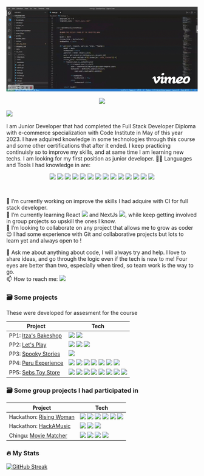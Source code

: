 [<p align="center" width="100%"><img src="sts-high.gif" width="600"/></p>](sts-high.gif)
[<p align="center" width="100%"><img src="https://img.shields.io/badge/%F0%9F%91%A9_Nathalie_Ivette_Mc_Dermott-purple?style=flat-square" width="400"/></p>](https://img.shields.io/badge/%F0%9F%91%A9_Nathalie_Ivette_Mc_Dermott-purple?style=flat-square)   [<img src="https://img.shields.io/badge/Hi_there!_%F0%9F%91%8B-green?style=social" width="100"/>](https://img.shields.io/badge/Hi_there!_%F0%9F%91%8B-green?style=social) 

I am Junior Developer that had completed the Full Stack Developer Diploma with e-commerce specialization with Code Institute in May of this year 2023. I have adquired knowledge in some technologies through this course and some other certifications that after it ended. I keep practicing continuisly so to improve my skills, and at same time I am learning new techs.  I am looking for my first position as junior developer. 
🔨🔧  Languages and Tools I had knowledge in are:
<div align="center" width="100%">

[<img src="https://user-images.githubusercontent.com/25181517/192158954-f88b5814-d510-4564-b285-dff7d6400dad.png" width="30"/>](https://user-images.githubusercontent.com/25181517/192158954-f88b5814-d510-4564-b285-dff7d6400dad.png)  [<img src="https://user-images.githubusercontent.com/25181517/183898674-75a4a1b1-f960-4ea9-abcb-637170a00a75.png" width="30"/>](https://user-images.githubusercontent.com/25181517/183898674-75a4a1b1-f960-4ea9-abcb-637170a00a75.png )        [<img src="https://user-images.githubusercontent.com/25181517/117447155-6a868a00-af3d-11eb-9cfe-245df15c9f3f.png" width="30"/>](https://user-images.githubusercontent.com/25181517/117447155-6a868a00-af3d-11eb-9cfe-245df15c9f3f.png)   [<img src="https://user-images.githubusercontent.com/25181517/183423507-c056a6f9-1ba8-4312-a350-19bcbc5a8697.png" width="30"/>](https://user-images.githubusercontent.com/25181517/183423507-c056a6f9-1ba8-4312-a350-19bcbc5a8697.png)     [<img src="https://user-images.githubusercontent.com/25181517/183423775-2276e25d-d43d-4e58-890b-edbc88e915f7.png" width="30"/>](https://user-images.githubusercontent.com/25181517/183423775-2276e25d-d43d-4e58-890b-edbc88e915f7.png)   [<img src="https://github.com/marwin1991/profile-technology-icons/assets/62091613/9bf5650b-e534-4eae-8a26-8379d076f3b4" width="30"/>](https://github.com/marwin1991/profile-technology-icons/assets/62091613/9bf5650b-e534-4eae-8a26-8379d076f3b4)   [<img src="https://user-images.githubusercontent.com/25181517/183898054-b3d693d4-dafb-4808-a509-bab54cf5de34.png" width="30"/>](https://user-images.githubusercontent.com/25181517/183898054-b3d693d4-dafb-4808-a509-bab54cf5de34.png)   [<img src="https://user-images.githubusercontent.com/25181517/117208740-bfb78400-adf5-11eb-97bb-09072b6bedfc.png" width="30"/>](https://user-images.githubusercontent.com/25181517/117208740-bfb78400-adf5-11eb-97bb-09072b6bedfc.png )  [<img src="https://user-images.githubusercontent.com/25181517/189716855-2c69ca7a-5149-4647-936d-780610911353.png" width="35"/>](https://user-images.githubusercontent.com/25181517/189716855-2c69ca7a-5149-4647-936d-780610911353.png)  [<img src="https://img.shields.io/badge/stripe-blue" width="50"/>](https://img.shields.io/badge/stripe-blue )   [<img src="https://img.shields.io/badge/cloudinary-skyblue" width="80"/>](https://img.shields.io/badge/cloudinary-skyblue) [<img src="https://user-images.githubusercontent.com/25181517/183896132-54262f2e-6d98-41e3-8888-e40ab5a17326.png" width="40"/>](https://user-images.githubusercontent.com/25181517/183896132-54262f2e-6d98-41e3-8888-e40ab5a17326.png)  [<img src="https://user-images.githubusercontent.com/25181517/192108372-f71d70ac-7ae6-4c0d-8395-51d8870c2ef0.png" width="40"/>](https://user-images.githubusercontent.com/25181517/192108372-f71d70ac-7ae6-4c0d-8395-51d8870c2ef0.png)    [<img src="https://user-images.githubusercontent.com/25181517/192108374-8da61ba1-99ec-41d7-80b8-fb2f7c0a4948.png" width="40"/>](https://user-images.githubusercontent.com/25181517/192108374-8da61ba1-99ec-41d7-80b8-fb2f7c0a4948.png)   </div>
<br>


🔭 I’m currently working on improve the skills I had adquire with CI for full stack developer. <br>
🌱 I’m currently learning React [<img src="https://user-images.githubusercontent.com/25181517/183897015-94a058a6-b86e-4e42-a37f-bf92061753e5.png" width="20"/>](https://user-images.githubusercontent.com/25181517/183897015-94a058a6-b86e-4e42-a37f-bf92061753e5.png) and NextJs [<img src="https://github.com/marwin1991/profile-technology-icons/assets/136815194/5f8c622c-c217-4649-b0a9-7e0ee24bd704
" width="20"/>](https://github.com/marwin1991/profile-technology-icons/assets/136815194/5f8c622c-c217-4649-b0a9-7e0ee24bd704), while keep getting involved in group projects so upskill the ones I know. <br>
👯 I’m looking to collaborate on any project that allows me to grow as coder 😉 I had some experience with Git and collaborative projects but lots to learn yet and always open to ! <br>
<!-- - 🤔 I’m looking for help with Django -->
💬 Ask me about anything about code, I will always try and help. I love to share ideas, and go through the logic even if the tech is new to me! Four eyes are better than two, especially when tired, so team work is the way to go. <br>
📫 How to reach me:   [<img src="https://img.shields.io/badge/LinkedIn-blue" width="60"/>](https://user-images.githubusercontent.com/25181517/183897015-94a058a6-b86e-4e42-a37f-bf92061753e5.png) <br>
<!-- - ⚡ Fun fact: -->

### 🗃️ Some projects 

These were developed for assesment for the course

| Project                                                                             | Tech                                                                                                                                                                                                                                                                                                                                                                                                                                                                                                                                                                                                                                                                                                                                                                                                                                                                                                                                                                                                                                                                                                                                                                                                                                                                                                                                                                                                                                                                                                                                                                                                                                                                                                 |
| ----------------------------------------------------------------------------------- | ---------------------------------------------------------------------------------------------------------------------------------------------------------------------------------------------------------------------------------------------------------------------------------------------------------------------------------------------------------------------------------------------------------------------------------------------------------------------------------------------------------------------------------------------------------------------------------------------------------------------------------------------------------------------------------------------------------------------------------------------------------------------------------------------------------------------------------------------------------------------------------------------------------------------------------------------------------------------------------------------------------------------------------------------------------------------------------------------------------------------------------------------------------------------------------------------------------------------------------------------------------------------------------------------------------------------------------------------------------------------------------------------------------------------------------------------------------------------------------------------------------------------------------------------------------------------------------------------------------------------------------------------------------------------------------------------------- |
| PP1: [Itza's Bakeshop](https://github.com/IvetteMcDermott/PP1)                      | [<img src="https://user-images.githubusercontent.com/25181517/192158954-f88b5814-d510-4564-b285-dff7d6400dad.png" width="30"/>](https://user-images.githubusercontent.com/25181517/192158954-f88b5814-d510-4564-b285-dff7d6400dad.png)  [<img src="https://user-images.githubusercontent.com/25181517/183898674-75a4a1b1-f960-4ea9-abcb-637170a00a75.png" width="30"/>](https://user-images.githubusercontent.com/25181517/183898674-75a4a1b1-f960-4ea9-abcb-637170a00a75.png )                                                                                                                                                                                                                                                                                                                                                                                                                                                                                                                                                                                                                                                                                                                                                                                                                                                                                                                                                                                                                                                                                                                                                                                                                      |
| PP2: [Let's Play](https://github.com/IvetteMcDermott/PP2-Js)                        | [<img src="https://user-images.githubusercontent.com/25181517/192158954-f88b5814-d510-4564-b285-dff7d6400dad.png" width="30"/>](https://user-images.githubusercontent.com/25181517/192158954-f88b5814-d510-4564-b285-dff7d6400dad.png)  [<img src="https://user-images.githubusercontent.com/25181517/183898674-75a4a1b1-f960-4ea9-abcb-637170a00a75.png" width="30"/>](https://user-images.githubusercontent.com/25181517/183898674-75a4a1b1-f960-4ea9-abcb-637170a00a75.png )        [<img src="https://user-images.githubusercontent.com/25181517/117447155-6a868a00-af3d-11eb-9cfe-245df15c9f3f.png" width="30"/>](https://user-images.githubusercontent.com/25181517/117447155-6a868a00-af3d-11eb-9cfe-245df15c9f3f.png)                                                                                                                                                                                                                                                                                                                                                                                                                                                                                                                                                                                                                                                                                                                                                                                                                                                                                                                                                                        |
| PP3: [Spooky Stories](https://github.com/IvetteMcDermott/PP3-Python)                | [<img src="https://user-images.githubusercontent.com/25181517/183423507-c056a6f9-1ba8-4312-a350-19bcbc5a8697.png" width="30"/>](https://user-images.githubusercontent.com/25181517/183423507-c056a6f9-1ba8-4312-a350-19bcbc5a8697.png)                                                                                                                                                                                                                                                                                                                                                                                                                                                                                                                                                                                                                                                                                                                                                                                                                                                                                                                                                                                                                                                                                                                                                                                                                                                                                                                                                                                                                                                               |
| PP4: [Peru Experience](https://github.com/IvetteMcDermott/PP4Django-PeruExperience) | [<img src="https://user-images.githubusercontent.com/25181517/192158954-f88b5814-d510-4564-b285-dff7d6400dad.png" width="30"/>](https://user-images.githubusercontent.com/25181517/192158954-f88b5814-d510-4564-b285-dff7d6400dad.png)  [<img src="https://user-images.githubusercontent.com/25181517/183898674-75a4a1b1-f960-4ea9-abcb-637170a00a75.png" width="30"/>](https://user-images.githubusercontent.com/25181517/183898674-75a4a1b1-f960-4ea9-abcb-637170a00a75.png )        [<img src="https://user-images.githubusercontent.com/25181517/117447155-6a868a00-af3d-11eb-9cfe-245df15c9f3f.png" width="30"/>](https://user-images.githubusercontent.com/25181517/117447155-6a868a00-af3d-11eb-9cfe-245df15c9f3f.png)   [<img src="https://user-images.githubusercontent.com/25181517/183423507-c056a6f9-1ba8-4312-a350-19bcbc5a8697.png" width="30"/>](https://user-images.githubusercontent.com/25181517/183423507-c056a6f9-1ba8-4312-a350-19bcbc5a8697.png)     [<img src="https://user-images.githubusercontent.com/25181517/183898054-b3d693d4-dafb-4808-a509-bab54cf5de34.png" width="30"/>](https://user-images.githubusercontent.com/25181517/183898054-b3d693d4-dafb-4808-a509-bab54cf5de34.png)   [<img src="https://user-images.githubusercontent.com/25181517/117208740-bfb78400-adf5-11eb-97bb-09072b6bedfc.png" width="30"/>](https://user-images.githubusercontent.com/25181517/117208740-bfb78400-adf5-11eb-97bb-09072b6bedfc.png )     [<img src="https://img.shields.io/badge/cloudinary-blue" width="80"/>](https://img.shields.io/badge/cloudinary-blue)                                                                                                                 |
| PP5: [Sebs Toy Store](https://github.com/IvetteMcDermott/SebsStoreToys)             | [<img src="https://user-images.githubusercontent.com/25181517/192158954-f88b5814-d510-4564-b285-dff7d6400dad.png" width="30"/>](https://user-images.githubusercontent.com/25181517/192158954-f88b5814-d510-4564-b285-dff7d6400dad.png)  [<img src="https://user-images.githubusercontent.com/25181517/183898674-75a4a1b1-f960-4ea9-abcb-637170a00a75.png" width="30"/>](https://user-images.githubusercontent.com/25181517/183898674-75a4a1b1-f960-4ea9-abcb-637170a00a75.png )        [<img src="https://user-images.githubusercontent.com/25181517/117447155-6a868a00-af3d-11eb-9cfe-245df15c9f3f.png" width="30"/>](https://user-images.githubusercontent.com/25181517/117447155-6a868a00-af3d-11eb-9cfe-245df15c9f3f.png)   [<img src="https://user-images.githubusercontent.com/25181517/183423507-c056a6f9-1ba8-4312-a350-19bcbc5a8697.png" width="30"/>](https://user-images.githubusercontent.com/25181517/183423507-c056a6f9-1ba8-4312-a350-19bcbc5a8697.png)     [<img src="https://user-images.githubusercontent.com/25181517/183898054-b3d693d4-dafb-4808-a509-bab54cf5de34.png" width="30"/>](https://user-images.githubusercontent.com/25181517/183898054-b3d693d4-dafb-4808-a509-bab54cf5de34.png)     [<img src="https://user-images.githubusercontent.com/25181517/117208740-bfb78400-adf5-11eb-97bb-09072b6bedfc.png" width="30"/>](https://user-images.githubusercontent.com/25181517/117208740-bfb78400-adf5-11eb-97bb-09072b6bedfc.png )   [<img src="https://img.shields.io/badge/stripe-blue" width="50"/>](https://img.shields.io/badge/stripe-blue )   [<img src="https://img.shields.io/badge/cloudinary-blue" width="80"/>](https://img.shields.io/badge/cloudinary-blue) |


### 🗃️ Some group projects I had participated in

| Project                                                                      | Tech                                                                                                                                                                                                                                                                                                                                                                                                                                                                                                                                                                                                                                                                                                                                                                                                                                                                                                                                                                                                                                                                                                                                                                                                                                                                                                                                                                                                                                                        |
| ---------------------------------------------------------------------------- | ----------------------------------------------------------------------------------------------------------------------------------------------------------------------------------------------------------------------------------------------------------------------------------------------------------------------------------------------------------------------------------------------------------------------------------------------------------------------------------------------------------------------------------------------------------------------------------------------------------------------------------------------------------------------------------------------------------------------------------------------------------------------------------------------------------------------------------------------------------------------------------------------------------------------------------------------------------------------------------------------------------------------------------------------------------------------------------------------------------------------------------------------------------------------------------------------------------------------------------------------------------------------------------------------------------------------------------------------------------------------------------------------------------------------------------------------------------- |
| Hackathon: [Rising Woman](https://github.com/IvetteMcDermott/rising-women)   | [<img src="https://user-images.githubusercontent.com/25181517/192158954-f88b5814-d510-4564-b285-dff7d6400dad.png" width="30"/>](https://user-images.githubusercontent.com/25181517/192158954-f88b5814-d510-4564-b285-dff7d6400dad.png)  [<img src="https://user-images.githubusercontent.com/25181517/183898674-75a4a1b1-f960-4ea9-abcb-637170a00a75.png" width="30"/>](https://user-images.githubusercontent.com/25181517/183898674-75a4a1b1-f960-4ea9-abcb-637170a00a75.png )        [<img src="https://user-images.githubusercontent.com/25181517/117447155-6a868a00-af3d-11eb-9cfe-245df15c9f3f.png" width="30"/>](https://user-images.githubusercontent.com/25181517/117447155-6a868a00-af3d-11eb-9cfe-245df15c9f3f.png)   [<img src="https://user-images.githubusercontent.com/25181517/183423507-c056a6f9-1ba8-4312-a350-19bcbc5a8697.png" width="30"/>](https://user-images.githubusercontent.com/25181517/183423507-c056a6f9-1ba8-4312-a350-19bcbc5a8697.png)     [<img src="https://user-images.githubusercontent.com/25181517/183898054-b3d693d4-dafb-4808-a509-bab54cf5de34.png" width="30"/>](https://user-images.githubusercontent.com/25181517/183898054-b3d693d4-dafb-4808-a509-bab54cf5de34.png)   [<img src="https://user-images.githubusercontent.com/25181517/117208740-bfb78400-adf5-11eb-97bb-09072b6bedfc.png" width="30"/>](https://user-images.githubusercontent.com/25181517/117208740-bfb78400-adf5-11eb-97bb-09072b6bedfc.png ) |
| Hackathon: [HackAMusic](https://github.com/IvetteMcDermott/HackAMusic)       | [<img src="https://user-images.githubusercontent.com/25181517/192158954-f88b5814-d510-4564-b285-dff7d6400dad.png" width="30"/>](https://user-images.githubusercontent.com/25181517/192158954-f88b5814-d510-4564-b285-dff7d6400dad.png)  [<img src="https://user-images.githubusercontent.com/25181517/183898674-75a4a1b1-f960-4ea9-abcb-637170a00a75.png" width="30"/>](https://user-images.githubusercontent.com/25181517/183898674-75a4a1b1-f960-4ea9-abcb-637170a00a75.png )        [<img src="https://user-images.githubusercontent.com/25181517/117447155-6a868a00-af3d-11eb-9cfe-245df15c9f3f.png" width="30"/>](https://user-images.githubusercontent.com/25181517/117447155-6a868a00-af3d-11eb-9cfe-245df15c9f3f.png)                                                                                                                                                                                                                                                                                                                                                                                                                                                                                                                                                                                                                                                                                                                               |
| Chingu: [Movie Matcher](https://github.com/chingu-voyages/v45-tier3-team-41) | [<img src="https://user-images.githubusercontent.com/25181517/183897015-94a058a6-b86e-4e42-a37f-bf92061753e5.png" width="20"/>](https://user-images.githubusercontent.com/25181517/183897015-94a058a6-b86e-4e42-a37f-bf92061753e5.png)   [<img src="https://github.com/marwin1991/profile-technology-icons/assets/136815194/5f8c622c-c217-4649-b0a9-7e0ee24bd704" width="20"/>](https://github.com/marwin1991/profile-technology-icons/assets/136815194/5f8c622c-c217-4649-b0a9-7e0ee24bd704)            [<img src="https://user-images.githubusercontent.com/25181517/202896760-337261ed-ee92-4979-84c4-d4b829c7355d.png" width="20"/>](https://user-images.githubusercontent.com/25181517/202896760-337261ed-ee92-4979-84c4-d4b829c7355d.png)   [<img src="https://user-images.githubusercontent.com/25181517/182884177-d48a8579-2cd0-447a-b9a6-ffc7cb02560e.png" width="20"/>](https://user-images.githubusercontent.com/25181517/182884177-d48a8579-2cd0-447a-b9a6-ffc7cb02560e.png )                                                                                                                                                                                                                                                                                                                                                                                                                                                                   |



### 🔥 My Stats

[![GitHub Streak](https://streak-stats.demolab.com?user=IvetteMcDermott&theme=dark)](https://git.io/streak-stats)

